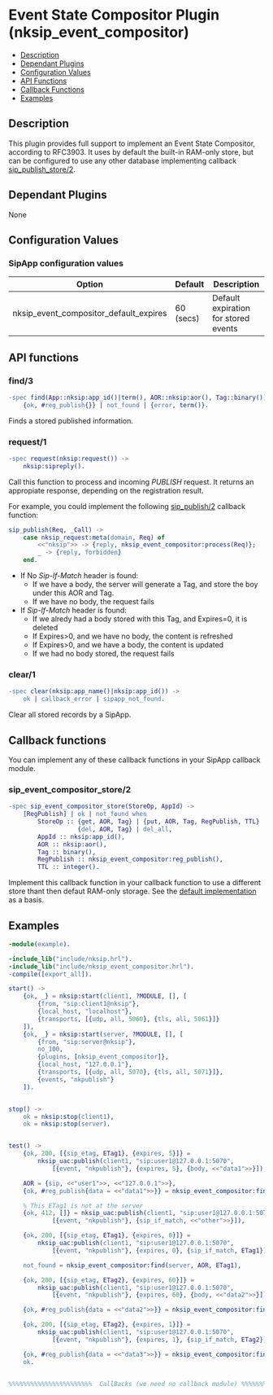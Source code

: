 # Event State Compositor Plugin (nksip_event_compositor)


* [Description](#description)
* [Dependant Plugins](#dependant-plugins)
* [Configuration Values](#configuration-values)
* [API Functions](#api-functions)
* [Callback Functions](#callback-functions)
* [Examples](#examples)


## Description

This plugin provides full support to implement an Event State Compositor, according to RFC3903. It uses by default the built-in RAM-only store, but can be configured to use any other database implementing callback [sip_publish_store/2](#sip_event_compositor_store2).

## Dependant Plugins

None


## Configuration Values

### SipApp configuration values

Option|Default|Description
---|---|---
nksip_event_compositor_default_expires|60 (secs)|Default expiration for stored events

## API functions

### find/3

```erlang
-spec find(App::nksip:app_id()|term(), AOR::nksip:aor(), Tag::binary()) ->
    {ok, #reg_publish{}} | not_found | {error, term()}.
```

Finds a stored published information.


### request/1
```erlang
-spec request(nksip:request()) ->
    nksip:sipreply().
```

Call this function to process and incoming _PUBLISH_ request. It returns an appropiate response, depending on the registration result.

For example, you could implement the following [sip_publish/2](../reference/callback_functions.md#sip_publish2) callback function:

```erlang
sip_publish(Req, _Call) ->
	case nksip_request:meta(domain, Req) of
		<<"nksip">> -> {reply, nksip_event_compositor:process(Req)};
		_ -> {reply, forbidden}
	end.
```

* If No _Sip-If-Match_ header is found:
  * If we have a body, the server will generate a Tag, and store the boy under this AOR and Tag.
  * If we have no body, the request fails
* If _Sip-If-Match_ header is found:
  * If we alredy had a body stored with this Tag, and Expires=0, it is deleted
  * If Expires>0, and we have no body, the content is refreshed
  * If Expires>0, and we have a body, the content is updated
  * If we had no body stored, the request fails


### clear/1

```erlang
-spec clear(nksip:app_name()|nksip:app_id()) -> 
    ok | callback_error | sipapp_not_found.
```

Clear all stored records by a SipApp.




## Callback functions

You can implement any of these callback functions in your SipApp callback module.

### sip_event_compositor_store/2

```erlang
-spec sip_event_compositor_store(StoreOp, AppId) ->
    [RegPublish] | ok | not_found when
        StoreOp :: {get, AOR, Tag} | {put, AOR, Tag, RegPublish, TTL} | 
                   {del, AOR, Tag} | del_all,
        AppId :: nksip:app_id(),
        AOR :: nksip:aor(),
        Tag :: binary(),
        RegPublish :: nksip_event_compositor:reg_publish(),
        TTL :: integer().
```

Implement this callback function in your callback function to use a different store thant then defaut RAM-only storage.
See the [default implementation](../../plugins/nksip_event_compositor/src/nksip_event_compositor_sipapp.erl) as a basis. 


## Examples

```erlang
-module(example).

-include_lib("include/nksip.hrl").
-include_lib("include/nksip_event_compositor.hrl").
-compile([export_all]).

start() ->
    {ok, _} = nksip:start(client1, ?MODULE, [], [
        {from, "sip:client1@nksip"},
        {local_host, "localhost"},
        {transports, [{udp, all, 5060}, {tls, all, 5061}]}
    ]),
    {ok, _} = nksip:start(server, ?MODULE, [], [
        {from, "sip:server@nksip"},
        no_100,
        {plugins, [nksip_event_compositor]},
        {local_host, "127.0.0.1"},
        {transports, [{udp, all, 5070}, {tls, all, 5071}]},
        {events, "nkpublish"}
    ]).


stop() ->
    ok = nksip:stop(client1),
    ok = nksip:stop(server).


test() ->
    {ok, 200, [{sip_etag, ETag1}, {expires, 5}]} = 
        nksip_uac:publish(client1, "sip:user1@127.0.0.1:5070", 
            [{event, "nkpublish"}, {expires, 5}, {body, <<"data1">>}]),

    AOR = {sip, <<"user1">>, <<"127.0.0.1">>},
    {ok, #reg_publish{data = <<"data1">>}} = nksip_event_compositor:find(server, AOR, ETag1),

    % This ETag1 is not at the server
    {ok, 412, []} = nksip_uac:publish(client1, "sip:user1@127.0.0.1:5070", 
            [{event, "nkpublish"}, {sip_if_match, <<"other">>}]),

    {ok, 200, [{sip_etag, ETag1}, {expires, 0}]} = 
        nksip_uac:publish(client1, "sip:user1@127.0.0.1:5070", 
            [{event, "nkpublish"}, {expires, 0}, {sip_if_match, ETag1}]),

    not_found = nksip_event_compositor:find(server, AOR, ETag1),

    {ok, 200, [{sip_etag, ETag2}, {expires, 60}]} = 
        nksip_uac:publish(client1, "sip:user1@127.0.0.1:5070", 
            [{event, "nkpublish"}, {expires, 60}, {body, <<"data2">>}]),

    {ok, #reg_publish{data = <<"data2">>}} = nksip_event_compositor:find(server, AOR, ETag2),

    {ok, 200, [{sip_etag, ETag2}, {expires, 1}]} = 
        nksip_uac:publish(client1, "sip:user1@127.0.0.1:5070", 
            [{event, "nkpublish"}, {expires, 1}, {sip_if_match, ETag2}, {body, <<"data3">>}]),

    {ok, #reg_publish{data = <<"data3">>}} = nksip_event_compositor:find(server, AOR, ETag2),
    ok.


%%%%%%%%%%%%%%%%%%%%%%%  CallBacks (we need no callback module) %%%%%%%%%%%%%%%%%%%%%
```



